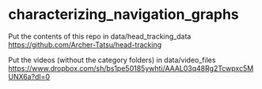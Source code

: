 # characterizing_navigation_graphs
Put the contents of this repo in data/head_tracking_data https://github.com/Archer-Tatsu/head-tracking

Put the videos (without the category folders) in data/video_files https://www.dropbox.com/sh/bs1pe50185ywhti/AAAL03q48Rg2Tcwpxc5MUNX6a?dl=0